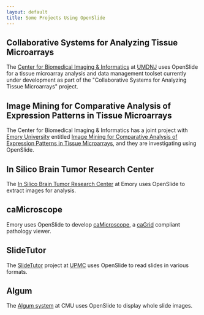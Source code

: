 ```yaml
---
layout: default
title: Some Projects Using OpenSlide
---
```


Collaborative Systems for Analyzing Tissue Microarrays
------------------------------------------------------

The [Center for Biomedical Imaging & Informatics][1] at
[UMDNJ][2] uses OpenSlide for a tissue microarray
analysis and data management toolset currently under development as
part of the "Collaborative Systems for Analyzing Tissue Microarrays"
project.

[1]: http://pleiad.umdnj.edu/CBII/index.html
[2]: http://www.umdnj.edu/


Image Mining for Comparative Analysis of Expression Patterns in Tissue Microarrays
----------------------------------------------------------------------------------

The Center for Biomedical Imaging & Informatics has a joint project
with [Emory University][3] entitled [Image Mining for Comparative
Analysis of Expression Patterns in Tissue Microarrays][4], and they
are investigating using OpenSlide.

[3]: http://www.emory.edu/
[4]: http://cci.emory.edu/cms/projects/image_mining.html


In Silico Brain Tumor Research Center
-------------------------------------

The [In Silico Brain Tumor Research Center][5] at Emory uses OpenSlide
to extract images for analysis.

[5]: https://wiki.nci.nih.gov/display/ISCRE/Emory+University+In+Silico+Brain+Tumor+Research+Center


caMicroscope
------------

Emory uses OpenSlide to develop [caMicroscope][6], a [caGrid][7]
compliant pathology viewer.

[6]: https://cabig.nci.nih.gov/tools/caMicroscope
[7]: http://cagrid.org/


SlideTutor
----------

The [SlideTutor][8] project at [UPMC][9] uses
OpenSlide to read slides in various formats.

[8]: http://slidetutor.upmc.edu/
[9]: http://www.upmc.edu/


Algum
-----

The [Algum system][10] at CMU uses OpenSlide to display whole slide
images.

[10]: http://algum.cs.cmu.edu/
